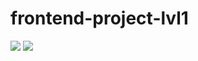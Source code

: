 # frontend-project-lvl1
<a href="https://codeclimate.com/github/codeclimate/codeclimate/maintainability"><img src="https://api.codeclimate.com/v1/badges/a99a88d28ad37a79dbf6/maintainability" /></a>
<a href = "https://github.com/NahshonYermiyahu/frontend-project-lvl1/actions">
  <img src = "https://github.com/NahshonYermiyahu/frontend-project-lvl1/workflows/Run%20linter/badge.svg">
</a>
